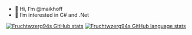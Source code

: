 - 👋 Hi, I’m @maikhoff
- 👀 I’m interested in C# and .Net

[![Fruchtwzerg94s GitHub stats](https://github-readme-stats.vercel.app/api?username=maikhoff)](https://github.com/maikhoff)
[![Fruchtwzerg94s GitHub language stats](https://github-readme-stats.vercel.app/api/top-langs?username=maikhoff&show_icons=true&title_color=fff&icon_color=79ff97)](https://github.com/maikhoff)

<!---
maikhoff/maikhoff is a ✨ special ✨ repository because its `README.md` (this file) appears on your GitHub profile.
You can click the Preview link to take a look at your changes.
--->
